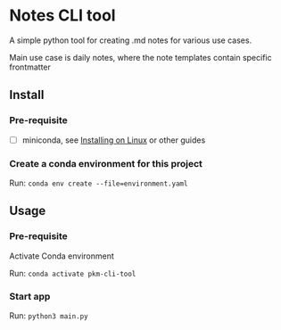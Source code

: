 # Notes CLI tool 

A simple python tool for creating .md notes for various use cases. 

Main use case is daily notes, where the note templates contain specific frontmatter

## Install

### Pre-requisite

- [ ] miniconda, see [Installing on Linux](https://conda.io/projects/conda/en/stable/user-guide/install/linux.html) or other guides

### Create a conda environment for this project

Run: `conda env create --file=environment.yaml`


## Usage

### Pre-requisite

Activate Conda environment

Run: ``conda activate pkm-cli-tool`` 

### Start app

Run: `python3 main.py`